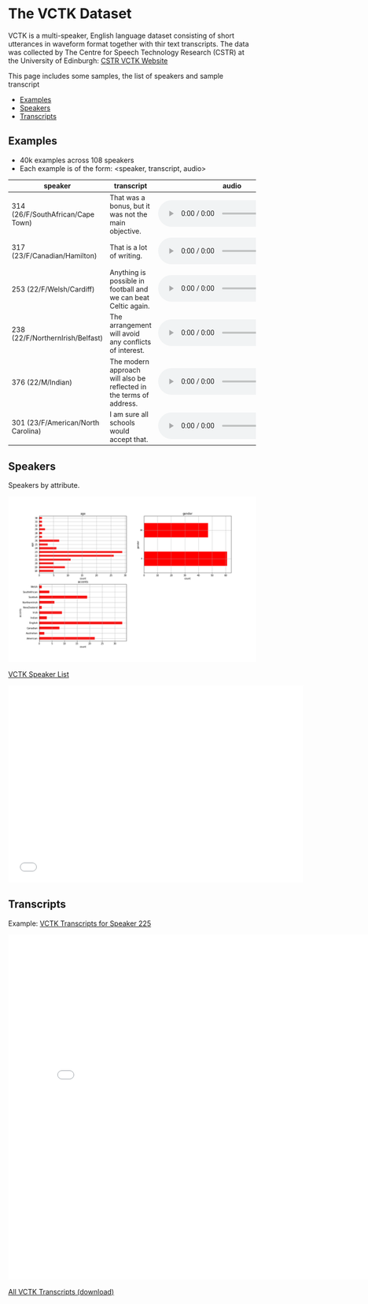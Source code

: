 # The VCTK Dataset
VCTK is a multi-speaker, English language dataset consisting of short utterances in waveform format together with thir text transcripts. The data was collected by The Centre for Speech Technology Research (CSTR) at the University of Edinburgh: [CSTR VCTK Website](https://homepages.inf.ed.ac.uk/jyamagis/page3/page58/page58.html)

This page includes some samples, the list of speakers and sample transcript

* [Examples](#examples)
* [Speakers](#speakers)
* [Transcripts](#transcripts)
 
## Examples
* 40k examples across 108 speakers
* Each example is of the form: <speaker, transcript, audio>

| speaker | transcript | audio | 
| --- | --- | --- | 
| 314 (26/F/SouthAfrican/Cape Town) | That was a bonus, but it was not the main objective. | <audio src="vctk/samples/p314_272.wav" controls></audio>  |
| 317 (23/F/Canadian/Hamilton) | That is a lot of writing. | <audio src="vctk/samples/p317_166.wav" controls></audio>  |
| 253 (22/F/Welsh/Cardiff) | Anything is possible in football and we can beat Celtic again. | <audio src="vctk/samples/p255_367.wav" controls></audio>  |
| 238 (22/F/NorthernIrish/Belfast) | The arrangement will avoid any conflicts of interest. | <audio src="vctk/samples/p238_165.wav" controls></audio>  |
| 376 (22/M/Indian) | The modern approach will also be reflected in the terms of address. | <audio src="vctk/samples/p376_193.wav" controls></audio>  |
| 301 (23/F/American/North Carolina) | I am sure all schools would accept that. | <audio src="vctk/samples/p301_102.wav" controls></audio>  |

## Speakers
Speakers by attribute.

![lf0](vctk/vctk_descriptive_age_etc.png)

[VCTK Speaker List](vctk_speaker_metadata_csv.html)
<html>
<iframe style="border-style: none;" src="vctk_speaker_metadata_csv.html" height="400" width="600"></iframe>
</html>


## Transcripts
Example: [VCTK Transcripts for Speaker 225](vctk_transcript_csv.html)
<html>
<iframe style="border-style: none;" src="vctk_transcript_csv.html" height="700" width="800"></iframe>
</html>


[All VCTK Transcripts (download)](vctk/vctk_transcripts_all)